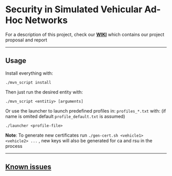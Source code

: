 # Security in Simulated Vehicular Ad-Hoc Networks

For a description of this project, check our **[WIKI](https://github.com/3ximus/vanet-security/wiki)** which contains our project proposal and report

------------------------

## Usage

Install everything with:

```
./mvn_script install
```

Then just run the desired entity with:

```
./mvn_script <entitiy> [arguments]
```

Or use the launcher to launch predefined profiles in: `profiles_*.txt` with: (if name is omited default `profile_default.txt` is assumed)

```
./launcher <profile-file>
```

**Note**: To generate new certificates run `./gen-cert.sh <vehicle1> <vehicle2> ...` , new keys will also be generated for ca and rsu in the process

------------------------

## [Known issues](https://github.com/3ximus/vanet-security/labels/bug)
